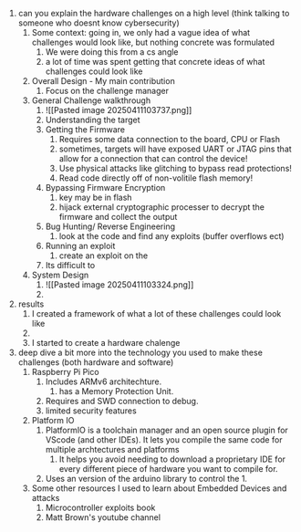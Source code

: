 
1. can you explain the hardware challenges on a high level (think talking to someone who doesnt know cybersecurity)
	1. Some context: going in, we only had a vague idea of what challenges would look like, but nothing concrete was formulated
		1. We were doing this from a cs angle
		2. a lot of time was spent getting that concrete ideas of what challenges could look like
	2. Overall Design - My main contribution
		1. Focus on the challenge manager 
	3. General Challenge walkthrough
		1. ![[Pasted image 20250411103737.png]]
		2. Understanding the target
		3. Getting the Firmware
			1. Requires some data connection to the board, CPU or Flash
			2. sometimes, targets will have exposed UART or JTAG pins that allow for a connection that can control the device!
			3. Use physical attacks like glitching to bypass read protections!
			4. Read code directly off of non-volitile flash memory!
		4. Bypassing Firmware Encryption
			1. key may be in flash
			2. hijack external cryptographic processer to decrypt the firmware and collect the output
		5. Bug Hunting/ Reverse Engineering
			1. look at the code and find any exploits (buffer overflows ect)
		6. Running an exploit
			1. create an exploit on the 
		7. Its difficult to 
	4. System Design
		1. ![[Pasted image 20250411103324.png]]
		2. 
2. results
	1. I created a framework of what a lot of these challenges could look like
	2. 
	3. I started to create a hardware chalenge
3. deep dive a bit more into the technology you used to make these challenges (both hardware and software)
	1. Raspberry Pi Pico
		1. Includes ARMv6 architechture.
			1. has a Memory Protection Unit.
		2. Requires and SWD connection to debug.
		3. limited security features
	2. Platform IO
		1. PlatformIO is a toolchain manager and an open source plugin for VScode (and other IDEs). It lets you compile the same code for multiple archtectures and platforms
			1. It helps you avoid needing to download a proprietary IDE for every different piece of hardware you want to compile for.
		2. Uses an version of the arduino library to control the
			1. 
	3. Some other resources I used to learn about Embedded Devices and attacks
		1. Microcontroller exploits book
		2. Matt Brown's youtube channel

